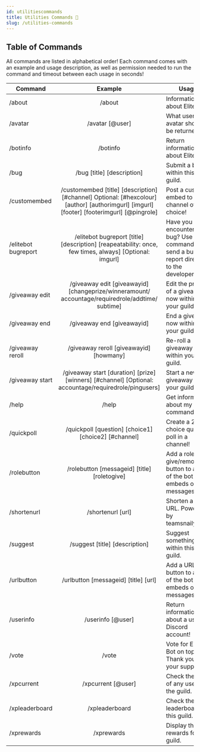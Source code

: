 ```yaml
---
id: utilitiescommands
title: Utilities Commands 🛄
slug: /utilities-commands
---
```


## Table of Commands

All commands are listed in alphabetical order! Each command comes with an example and usage description, as well as permission needed to run the command and timeout between each usage in seconds!

| Command        |    Example    |  Usage  |  Permission  |  Timeout  |
| -------------  | :-----------: | -----  |  ----------  |  -------  |
| /about        | /about | Information about Elite Bot! | N/A | N/A |
| /avatar        | /avatar [@user] | What user's avatar should be returned? | N/A | N/A |
| /botinfo        | /botinfo | Return information about Elite Bot! | N/A | N/A |
| /bug        | /bug [title] [description] | Submit a bug within this guild. | N/A | N/A |
| /customembed        | /customembed [title] [description] [#channel] Optional: [#hexcolour] [author] [authorimgurl] [imgurl] [footer] [footerimgurl] [@pingrole] | Post a custom embed to a channel of your choice! | Manage Messages | N/A |
| /elitebot bugreport        | /elitebot bugreport [title] [description] [reapeatability: once, few times, always] [Optional: imgurl] | Have you encountered a bug? Use this command to send a bug report directly to the developer. | N/A | N/A |
| /giveaway edit        | /giveaway edit [giveawayid] [changeprize/winneramount/ accountage/requiredrole/addtime/ subtime] | Edit the prize of a giveaway now within your guild. | Manage Events | N/A |
| /giveaway end        | /giveaway end [giveawayid] | End a giveaway now within your guild. | Manage Events | N/A |
| /giveaway reroll        | /giveaway reroll [giveawayid] [howmany] | Re-roll a giveaway within your guild. | Manage Events | N/A |
| /giveaway start        | /giveaway start [duration] [prize] [winners] [#channel] [Optional: accountage/requiredrole/pingusers] | Start a new giveaway for your guild. | Manage Events | N/A |
| /help        | /help | Get information about my commands! | N/A | N/A |
| /quickpoll        | /quickpoll [question] [choice1] [choice2] [#channel] | Create a 2 choice quick poll in a channel! | N/A | N/A |
| /rolebutton        | /rolebutton [messageid] [title] [roletogive] | Add a role give/remove button to any of the bot's embeds or messages. | Manage Messages | N/A |
| /shortenurl        | /shortenurl [url] | Shorten a long URL. Powered by teamsnaily.com | N/A | N/A |
| /suggest        | /suggest [title] [description] | Suggest something within this guild. | N/A | N/A |
| /urlbutton        | /urlbutton [messageid] [title] [url] | Add a URL button to any of the bot's embeds or messages. | Manage Messages | N/A |
| /userinfo        | /userinfo [@user] | Return information about a user's Discord account! | N/A | N/A |
| /vote        | /vote | Vote for Elite Bot on top.gg! Thank you for your support :D | N/A | N/A |
| /xpcurrent        | /xpcurrent [@user] | Check the XP of any user in the guild. | N/A | N/A |
| /xpleaderboard        | /xpleaderboard | Check the XP leaderboard of this guild. | N/A | N/A |
| /xprewards        | /xprewards | Display the role rewards for this guild. | N/A | N/A |